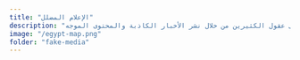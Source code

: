 ```yaml
--- 
title: "الإعلام المضلل" 
description: "سيطرة الإعلام غير المهني على عقول الكثيرين من خلال نشر الأخبار الكاذبة والمحتوى الموجه." 
image: "/egypt-map.png" 
folder: "fake-media" 
--- 
```

